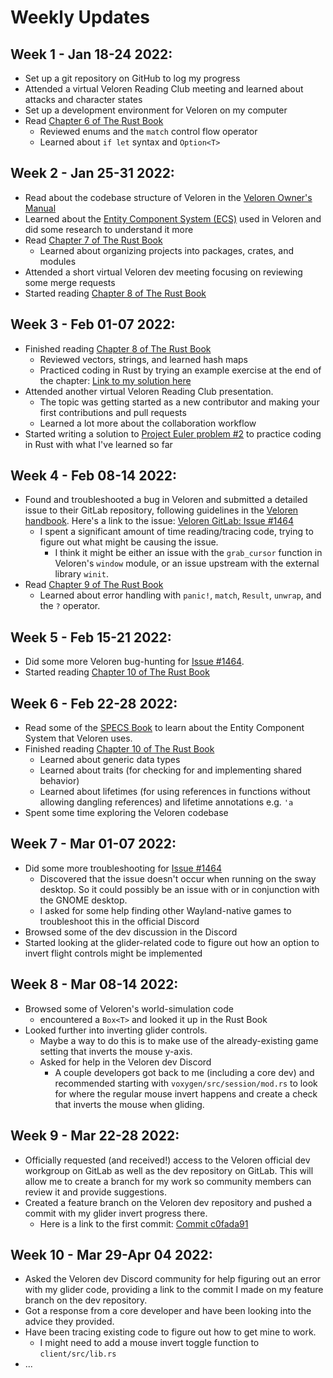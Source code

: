 # Weekly Updates

## Week 1 - Jan 18-24 2022:
* Set up a git repository on GitHub to log my progress
* Attended a virtual Veloren Reading Club meeting and learned about attacks and character states
* Set up a development environment for Veloren on my computer
* Read [Chapter 6 of The Rust Book](https://doc.rust-lang.org/stable/book/ch06-00-enums.html "Chapter 6 - The Rust Programming Language")
	* Reviewed enums and the `match` control flow operator
	* Learned about `if let` syntax and `Option<T>`

## Week 2 - Jan 25-31 2022:
* Read about the codebase structure of Veloren in the [Veloren Owner's Manual](https://book.veloren.net/contributors/index.html "Veloren Owner's Manual - For Contributors")
* Learned about the [Entity Component System (ECS)](https://book.veloren.net/contributors/developers/ecs.html "Veloren Owner's Manual - ECS") used in Veloren and did some research to understand it more
* Read [Chapter 7 of The Rust Book](https://doc.rust-lang.org/stable/book/ch07-00-managing-growing-projects-with-packages-crates-and-modules.html "Chapter 7 - The Rust Programming Language")
	* Learned about organizing projects into packages, crates, and modules
* Attended a short virtual Veloren dev meeting focusing on reviewing some merge requests
* Started reading [Chapter 8 of The Rust Book](https://doc.rust-lang.org/stable/book/ch08-00-common-collections.html "Chapter 8 - The Rust Programming Language")

## Week 3 - Feb 01-07 2022:
* Finished reading [Chapter 8 of The Rust Book](https://doc.rust-lang.org/stable/book/ch08-00-common-collections.html "Chapter 8 - The Rust Programming Language")
	* Reviewed vectors, strings, and learned hash maps
	* Practiced coding in Rust by trying an example exercise at the end of the chapter: [Link to my solution here](./code/vector_stats_exercise/src/main.rs "vector_stats_exercise")
* Attended another virtual Veloren Reading Club presentation. 
	* The topic was getting started as a new contributor and making your first contributions and pull requests
	* Learned a lot more about the collaboration workflow
* Started writing a solution to [Project Euler problem #2](https://projecteuler.net/problem=2 "Project Euler - #2") to practice coding in Rust with what I've learned so far

## Week 4 - Feb 08-14 2022:
* Found and troubleshooted a bug in Veloren and submitted a detailed issue to their GitLab repository, following guidelines in the [Veloren handbook](https://book.veloren.net/players/reporting-bugs.html?highlight=issue#reporting-bugs "Veloren Owner's Manual - Reporting Bugs"). Here's a link to the issue: [Veloren GitLab: Issue #1464](https://gitlab.com/veloren/veloren/-/issues/1464 "Issue #1464")
	* I spent a significant amount of time reading/tracing code, trying to figure out what might be causing the issue.
		- I think it might be either an issue with the `grab_cursor` function in Veloren's `window` module, or an issue upstream with the external library `winit`.
* Read [Chapter 9 of The Rust Book](https://doc.rust-lang.org/stable/book/ch09-00-error-handling.html "Chapter 9 - The Rust Programming Language")
	* Learned about error handling with `panic!`, `match`, `Result`, `unwrap`, and the `?` operator.

## Week 5 - Feb 15-21 2022:
* Did some more Veloren bug-hunting for [Issue #1464](https://gitlab.com/veloren/veloren/-/issues/1464 "Issue #1464").
* Started reading [Chapter 10 of The Rust Book](https://doc.rust-lang.org/stable/book/ch10-00-generics.html "Chapter 10 - The Rust Programming Language")

## Week 6 - Feb 22-28 2022:
* Read some of the [SPECS Book](https://specs.amethyst.rs/docs/tutorials/01_intro.html "SPECS Documentation") to learn about the Entity Component System that Veloren uses.
* Finished reading [Chapter 10 of The Rust Book](https://doc.rust-lang.org/stable/book/ch10-00-generics.html "Chapter 10 - The Rust Programming Language")
	- Learned about generic data types
	- Learned about traits (for checking for and implementing shared behavior)
	- Learned about lifetimes (for using references in functions without allowing dangling references) and lifetime annotations e.g. `'a`
* Spent some time exploring the Veloren codebase

## Week 7 - Mar 01-07 2022:
* Did some more troubleshooting for [Issue #1464](https://gitlab.com/veloren/veloren/-/issues/1464 "Issue #1464")
	- Discovered that the issue doesn't occur when running on the sway desktop. So it could possibly be an issue with or in conjunction with the GNOME desktop.
	- I asked for some help finding other Wayland-native games to troubleshoot this in the official Discord
* Browsed some of the dev discussion in the Discord
* Started looking at the glider-related code to figure out how an option to invert flight controls might be implemented

## Week 8 - Mar 08-14 2022:
* Browsed some of Veloren's world-simulation code
	- encountered a `Box<T>` and looked it up in the Rust Book
* Looked further into inverting glider controls.
	- Maybe a way to do this is to make use of the already-existing game setting that inverts the mouse y-axis. 
	- Asked for help in the Veloren dev Discord
		+ A couple developers got back to me (including a core dev) and recommended starting with `voxygen/src/session/mod.rs` to look for where the regular mouse invert happens and create a check that inverts the mouse when gliding.
		
## Week 9 - Mar 22-28 2022:
* Officially requested (and received!) access to the Veloren official dev workgroup on GitLab as well as the dev repository on GitLab. This will allow me to create a branch for my work so community members can review it and provide suggestions.
* Created a feature branch on the Veloren dev repository and pushed a commit with my glider invert progress there.
	- Here is a link to the first commit: [Commit c0fada91](https://gitlab.com/veloren/dev/veloren/-/commit/c0fada9174cd1ae1724c12ceaeeacfb9d20f9a7d?view=inline "GitLab - Experimenting with glider y-axis invert (Commit c0fada91)")

## Week 10 - Mar 29-Apr 04 2022:
* Asked the Veloren dev Discord community for help figuring out an error with my glider code, providing a link to the commit I made on my feature branch on the dev repository.
* Got a response from a core developer and have been looking into the advice they provided.
* Have been tracing existing code to figure out how to get mine to work.
	- I might need to add a mouse invert toggle function to `client/src/lib.rs`
* ...
